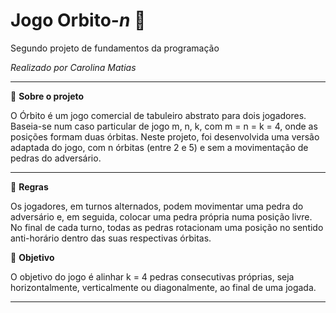 # Jogo Orbito-*n* 🚀

Segundo projeto de fundamentos da programação

*Realizado por Carolina Matias*
***
🌌 **Sobre o projeto**

O Órbito é um jogo comercial de tabuleiro abstrato para dois jogadores. Baseia-se num caso particular de jogo m, n, k, com m = n = k = 4, onde as posições formam duas órbitas. Neste projeto, foi desenvolvida uma versão adaptada do jogo, com n órbitas (entre 2 e 5) e sem a movimentação de pedras do adversário.

***
📃 **Regras**

Os jogadores, em turnos alternados, podem movimentar uma pedra do adversário e, em seguida, colocar uma pedra própria numa posição livre. No final de cada turno, todas as pedras rotacionam uma posição no sentido anti-horário dentro das suas respectivas órbitas. 


🎯 **Objetivo**

O objetivo do jogo é alinhar k = 4 pedras consecutivas próprias, seja horizontalmente, verticalmente ou diagonalmente, ao final de uma jogada.
***





